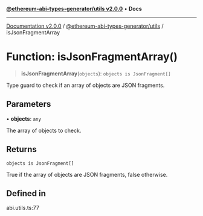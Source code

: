 [**@ethereum-abi-types-generator/utils v2.0.0**](../README.md) • **Docs**

***

[Documentation v2.0.0](../../../packages.md) / [@ethereum-abi-types-generator/utils](../README.md) / isJsonFragmentArray

# Function: isJsonFragmentArray()

> **isJsonFragmentArray**(`objects`): `objects is JsonFragment[]`

Type guard to check if an array of objects are JSON fragments.

## Parameters

• **objects**: `any`

The array of objects to check.

## Returns

`objects is JsonFragment[]`

True if the array of objects are JSON fragments, false otherwise.

## Defined in

abi.utils.ts:77
